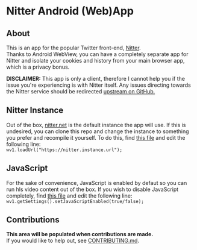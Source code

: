 # Nitter Android (Web)App

## About
This is an app for the popular Twitter front-end, [Nitter](https://github.com/zedeus/nitter). <br>
Thanks to Android WebView, you can have a completely separate app for Nitter and isolate your cookies and history from your main browser app, which is a privacy bonus.

**DISCLAIMER:** This app is only a client, therefore I cannot help you if the issue you're experiencing is with Nitter itself. Any issues directing towards the Nitter service should be redirected [upstream on GitHub.](https://github.com/zedeus/nitter/issues)

## Nitter Instance
Out of the box, [nitter.net](https://nitter.net) is the default instance the app will use. If this is undesired, you can clone this repo and change the instance to something you prefer and recompile it yourself.
To do this, find [this file](/app/src/main/java/com/plexer0/nitter/MainActivity.java) and edit the following line: <br>
```wv1.loadUrl("https://nitter.instance.url");```

## JavaScript
For the sake of convenience, JavaScript is enabled by defaut so you can run hls video content out of the box.
If you wish to disable JavaScript completely, find [this file](/app/src/main/java/com/plexer0/nitter/MainActivity.java) and edit the following line: <br>
```wv1.getSettings().setJavaScriptEnabled(true/false);```

## Contributions
**This area will be populated when contributions are made.** <br>
If you would like to help out, see [CONTRIBUTING.md](CONTRIBUTING.md).
